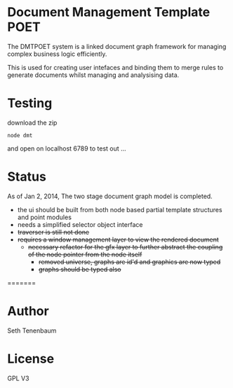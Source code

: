 Document Management Template POET
===

The DMTPOET system is a linked document graph framework for managing complex business logic efficiently.  

This is used for creating user intefaces and binding them to merge rules to generate documents whilst managing and analysising data.

Testing
===
download the zip
```
node dmt 
```
and open on localhost 6789 to test out ... 

Status
===

As of Jan 2, 2014, The two stage document graph model is completed.  

- the ui should be built from both node based partial template structures and point modules
- needs a simplified selector object interface 
- ~~traverser is still not done~~
- ~~requires a window management layer to view the rendered document~~
  - ~~necessary refactor for the gfx layer to further abstract the coupling of the node pointer from the node itself~~
    - ~~removed universe, graphs are id'd and graphics are now typed~~
    - ~~graphs should be typed also~~

=======

Author
===
Seth Tenenbaum

License
===
GPL V3




